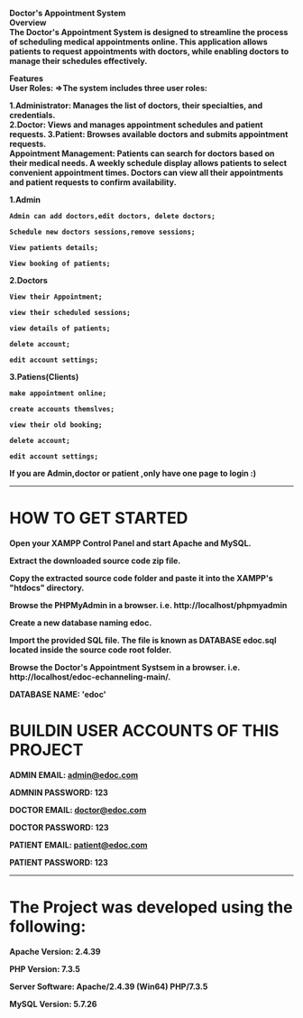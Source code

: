 <b>Doctor's Appointment System<b> <br>
Overview <br>
The Doctor's Appointment System is designed to streamline the process of scheduling medical appointments online. This application allows patients to request appointments with doctors, while enabling doctors to manage their schedules effectively.
<br>

Features <br>
User Roles:
=>The system includes three user roles:<br>

1.Administrator: Manages the list of doctors, their specialties, and credentials.<br>
2.Doctor: Views and manages appointment schedules and patient requests.
3.Patient: Browses available doctors and submits appointment requests.<br>
Appointment Management:
Patients can search for doctors based on their medical needs.
A weekly schedule display allows patients to select convenient appointment times.
Doctors can view all their appointments and patient requests to confirm availability.

1.Admin

    Admin can add doctors,edit doctors, delete doctors;

    Schedule new doctors sessions,remove sessions;

    View patients details;

    View booking of patients;

2.Doctors

    View their Appointment;

    view their scheduled sessions;

    view details of patients;

    delete account;

    edit account settings;

3.Patiens(Clients)

    make appointment online;

    create accounts themslves;

    view their old booking;

    delete account;

    edit account settings;

    

If you are Admin,doctor or patient ,only have one page to login :)

---

# HOW TO GET STARTED

Open your XAMPP Control Panel and start Apache and MySQL.

Extract the downloaded source code zip file.

Copy the extracted source code folder and paste it into the XAMPP's "htdocs" directory.

Browse the PHPMyAdmin in a browser. i.e. http://localhost/phpmyadmin

Create a new database naming edoc.

Import the provided SQL file. The file is known as DATABASE edoc.sql located inside the source code root folder.

Browse the Doctor's Appointment Systsem in a browser. i.e. http://localhost/edoc-echanneling-main/.

DATABASE NAME: 'edoc'

# BUILDIN USER ACCOUNTS OF THIS PROJECT

ADMIN EMAIL: admin@edoc.com

ADMNIN PASSWORD: 123

DOCTOR EMAIL: doctor@edoc.com

DOCTOR PASSWORD: 123

PATIENT EMAIL: patient@edoc.com

PATIENT PASSWORD: 123


---

# The Project was developed using the following:

Apache Version: 2.4.39

PHP Version: 7.3.5

Server Software: Apache/2.4.39 (Win64) PHP/7.3.5

MySQL Version: 5.7.26






